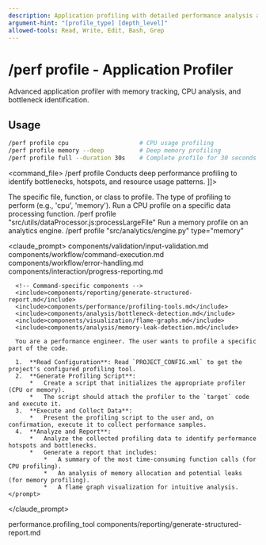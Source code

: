 ```yaml
---
description: Application profiling with detailed performance analysis and bottleneck identification
argument-hint: "[profile_type] [depth_level]"
allowed-tools: Read, Write, Edit, Bash, Grep
---
```


# /perf profile - Application Profiler

Advanced application profiler with memory tracking, CPU analysis, and bottleneck identification.

## Usage
```bash
/perf profile cpu                    # CPU usage profiling
/perf profile memory --deep          # Deep memory profiling
/perf profile full --duration 30s    # Complete profile for 30 seconds
```

<command_file>
  <metadata>
    <name>/perf profile</name>
    <purpose>Conducts deep performance profiling to identify bottlenecks, hotspots, and resource usage patterns.</purpose>
    <usage>
      <![CDATA[
      /perf profile "[target_file_or_function]" <type="cpu">
      ]]>
    </usage>
  </metadata>

  <arguments>
    <argument name="target" type="string" required="true">
      <description>The specific file, function, or class to profile.</description>
    </argument>
    <argument name="type" type="string" required="false" default="cpu">
      <description>The type of profiling to perform (e.g., 'cpu', 'memory').</description>
    </argument>
  </arguments>
  
  <examples>
    <example>
      <description>Run a CPU profile on a specific data processing function.</description>
      <usage>/perf profile "src/utils/dataProcessor.js:processLargeFile"</usage>
    </example>
    <example>
      <description>Run a memory profile on an analytics engine.</description>
      <usage>/perf profile "src/analytics/engine.py" type="memory"</usage>
    </example>
  </examples>

  <claude_prompt>
    <prompt>
      <!-- Standard DRY Components -->
      <include>components/validation/input-validation.md</include>
      <include>components/workflow/command-execution.md</include>
      <include>components/workflow/error-handling.md</include>
      <include>components/interaction/progress-reporting.md</include>
      
      <!-- Command-specific components -->
      <include>components/reporting/generate-structured-report.md</include>
      <include>components/performance/profiling-tools.md</include>
      <include>components/analysis/bottleneck-detection.md</include>
      <include>components/visualization/flame-graphs.md</include>
      <include>components/analysis/memory-leak-detection.md</include>
      
      You are a performance engineer. The user wants to profile a specific part of the code.

      1.  **Read Configuration**: Read `PROJECT_CONFIG.xml` to get the project's configured profiling tool.
      2.  **Generate Profiling Script**:
          *   Create a script that initializes the appropriate profiler (CPU or memory).
          *   The script should attach the profiler to the `target` code and execute it.
      3.  **Execute and Collect Data**:
          *   Present the profiling script to the user and, on confirmation, execute it to collect performance samples.
      4.  **Analyze and Report**:
          *   Analyze the collected profiling data to identify performance hotspots and bottlenecks.
          *   Generate a report that includes:
              *   A summary of the most time-consuming function calls (for CPU profiling).
              *   An analysis of memory allocation and potential leaks (for memory profiling).
              *   A flame graph visualization for intuitive analysis.
    </prompt>
  </claude_prompt>

  <dependencies>
    <uses_config_values>
      <value>performance.profiling_tool</value>
    </uses_config_values>
    <includes_components>
      <component>components/reporting/generate-structured-report.md</component>
    </includes_components>
  </dependencies>
</command_file>